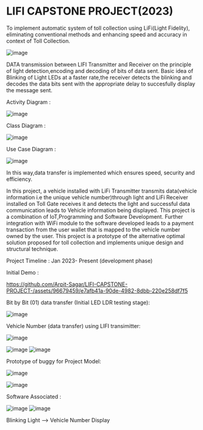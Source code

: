 # LIFI CAPSTONE PROJECT(2023)

To implement automatic system of toll collection using LiFi(Light Fidelity), eliminating conventional methods and enhancing speed and accuracy in context of Toll Collection.


![image](https://github.com/Arpit-Sagar/LIFI-CAPSTONE-PROJECT/assets/96679459/9d0e8d69-1fde-4667-aa5b-3ce46e64522f)

DATA transmission between LIFI Transmitter and Receiver on the principle of light detection,encoding and decoding of bits of data sent.
Basic idea of Blinking of Light LEDs at a faster rate,the receiver detects the blinking and decodes the data bits sent with the appropriate delay to succesfully display the message sent.


Activity Diagram :

![image](https://github.com/Arpit-Sagar/LIFI-CAPSTONE-PROJECT/assets/96679459/33848703-5fe5-4c73-bf43-46a94702b87c)


Class Diagram :

![image](https://github.com/Arpit-Sagar/LIFI-CAPSTONE-PROJECT/assets/96679459/ab8d41da-ee25-4bd4-95c8-e42ee96df5d9)

Use Case Diagram : 

![image](https://github.com/Arpit-Sagar/LIFI-CAPSTONE-PROJECT/assets/96679459/dfe0994f-399c-4e9f-a241-160e2f4855a3)


In this way,data transfer is implemented which ensures speed, security and efficiency.

In this project, a vehicle installed with LiFi Transmitter transmits data(vehicle information i.e the unique vehicle number)through light and LiFi Receiver installed on Toll Gate receives it and detects the light and successful data communication leads to Vehicle information being displayed. This project is a combination of IoT,Programming and Software Development. 
Further integration with WiFi module to the software developed leads to a payment transaction from the user wallet that is mapped to the vehicle number owned by the user.
This project is a prototype of the alternative optimal solution proposed for toll collection and implements unique design and structural technique.


Project Timeline : Jan 2023- Present (development phase)

Initial Demo :


https://github.com/Arpit-Sagar/LIFI-CAPSTONE-PROJECT-/assets/96679459/e7afb41a-90de-4982-8dbb-220e258df7f5


Bit by Bit (01) data transfer (Initial LED LDR testing stage):

![image](https://github.com/Arpit-Sagar/LIFI-CAPSTONE-PROJECT-/assets/96679459/9feb80d5-31fc-4d2c-9c26-ae5b4560a7a4)

Vehicle Number (data transfer) using LIFI transimitter:

![image](https://github.com/Arpit-Sagar/LIFI-CAPSTONE-PROJECT/assets/96679459/9e7c217c-b5b6-4d5c-b0e0-22f8fae74003)

![image](https://github.com/Arpit-Sagar/LIFI-CAPSTONE-PROJECT/assets/96679459/778b3cef-3723-49fb-b677-e6c8a16b388f)
![image](https://github.com/Arpit-Sagar/LIFI-CAPSTONE-PROJECT/assets/96679459/249486bb-776e-4f48-bbda-c791e5d3132d)

Prototype of buggy for Project Model:

![image](https://github.com/Arpit-Sagar/LIFI-CAPSTONE-PROJECT/assets/96679459/78bbc1a6-106c-429e-8ba1-79e30b103cb9)


![image](https://github.com/Arpit-Sagar/LIFI-CAPSTONE-PROJECT/assets/96679459/ddec1a52-2a4e-4c49-b43a-bca59230423b)


Software Associated :

![image](https://github.com/Arpit-Sagar/LIFI-CAPSTONE-PROJECT/assets/96679459/6d662ca3-c1c4-4340-a96b-28677171f024)
![image](https://github.com/Arpit-Sagar/LIFI-CAPSTONE-PROJECT/assets/96679459/ebecbcfa-dcd8-4630-b147-a0981f31c726)

Blinking Light --> Vehicle Number Display 





